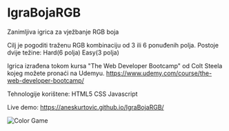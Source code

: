 # IgraBojaRGB
Zanimljiva igrica za vježbanje RGB boja

Cilj je pogoditi traženu RGB kombinaciju od 3 ili 6 ponuđenih polja. 
Postoje dvije težine: Hard(6 polja) Easy(3 polja)

Igrica izrađena tokom kursa "The Web Developer Bootcamp" od Colt Steela kojeg možete pronaći na Udemyu.
https://www.udemy.com/course/the-web-developer-bootcamp/

Tehnologije korištene:
HTML5
CSS
Javascript

Live demo: https://aneskurtovic.github.io/IgraBojaRGB/

![Color Game](https://i.imgur.com/MaVQERD.png)
